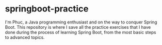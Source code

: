 # springboot-practice
I'm Phuc, a Java programming enthusiast and on the way to conquer Spring Boot. This repository is where I save all the practice exercises that I have done during the process of learning Spring Boot, from the most basic steps to advanced topics.
